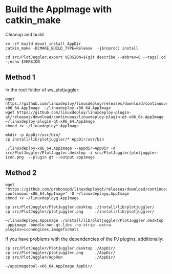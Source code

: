 # Build the AppImage with catkin_make

Cleanup and build

    rm -rf build devel install AppDir
    catkin_make -DCMAKE_BUILD_TYPE=Release  -j$(nproc) install

    cd src/PlotJuggler;export VERSION=$(git describe --abbrev=0 --tags);cd -;echo $VERSION

## Method 1

In the root folder of ws_plotjuggler:

    wget https://github.com/linuxdeploy/linuxdeploy/releases/download/continuous/linuxdeploy-x86_64.AppImage  ~/linuxdeploy-x86_64.AppImage
    wget https://github.com/linuxdeploy/linuxdeploy-plugin-qt/releases/download/continuous/linuxdeploy-plugin-qt-x86_64.AppImage ~/linuxdeploy-plugin-qt-x86_64.AppImage
    chmod +x ~/linuxdeploy*.AppImage

    mkdir -p AppDir/usr/bin/
    cp install/lib/plotjuggler/* AppDir/usr/bin

    ./linuxdeploy-x86_64.AppImage --appdir=AppDir -d src/PlotJuggler/PlotJuggler.desktop -i src/PlotJuggler/plotjuggler-icon.png  --plugin qt --output appimage

## Method 2

    wget "https://github.com/probonopd/linuxdeployqt/releases/download/continuous/linuxdeployqt-continuous-x86_64.AppImage" -O ~/linuxdeployq.AppImage
    chmod +x ~/linuxdeployq.AppImage

    cp src/PlotJuggler/PlotJuggler.desktop ./install/lib/plotjuggler/
    cp src/PlotJuggler/plotjuggler.png     ./install/lib/plotjuggler/

    ~/linuxdeployq.AppImage ./install/lib/plotjuggler/PlotJuggler.desktop -appimage -bundle-non-qt-libs -no-strip -extra-plugins=iconengines,imageformats

If you have problems with the dependencies of the PJ plugins, additionally:

    cp src/PlotJuggler/PlotJuggler.desktop ./AppDir/
    cp src/PlotJuggler/plotjuggler.png     ./AppDir/
    cp src/PlotJuggler/AppRun              ./AppDir/

    ~/appimagetool-x86_64.AppImage AppDir/
